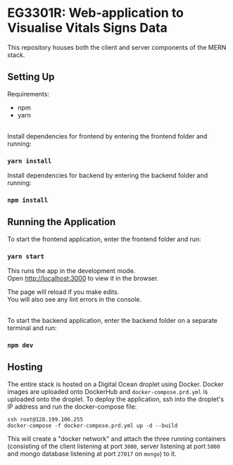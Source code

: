 # EG3301R: Web-application to Visualise Vitals Signs Data
This repository houses both the client and server components of the MERN stack.

## Setting Up
Requirements:

- npm
- yarn

<br>Install dependencies for frontend by entering the frontend folder and running:

### `yarn install`

Install dependencies for backend by entering the backend folder and running:

### `npm install`

## Running the Application
To start the frontend application, enter the frontend folder and run:

### `yarn start`

This runs the app in the development mode.<br>
Open [http://localhost:3000](http://localhost:3000) to view it in the browser.

The page will reload if you make edits.<br>
You will also see any lint errors in the console.<br><br>

To start the backend application, enter the backend folder on a separate terminal and run:

### `npm dev`

## Hosting
The entire stack is hosted on a Digital Ocean droplet using Docker. Docker images are uploaded onto
DockerHub and `docker-compose.prd.yml` is uploaded onto the droplet. To deploy the application, ssh into the droplet's IP address and run the docker-compose file: <br>
```
ssh root@128.199.106.255
docker-compose -f docker-compose.prd.yml up -d --build
```

This will create a "docker network" and attach the three running containers (consisting of the client 
listening at port `3000`, server listening at port `5000` and mongo database listening at port `27017` on `mongo`)
to it.
